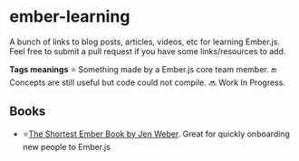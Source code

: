 # ember-learning
A bunch of links to blog posts, articles, videos, etc for learning Ember.js. Feel free to submit a pull request if you have some links/resources to add. 

**Tags meanings**
    ⭐️ Something made by a Ember.js core team member.
    🔚 Concepts are still useful but code could not compile.
    🔜 Work In Progress.


## Books
* ⭐️[The Shortest Ember Book by Jen Weber](https://github.com/ember-learn/the-shortest-ember-book). Great for quickly onboarding new people to Ember.js
